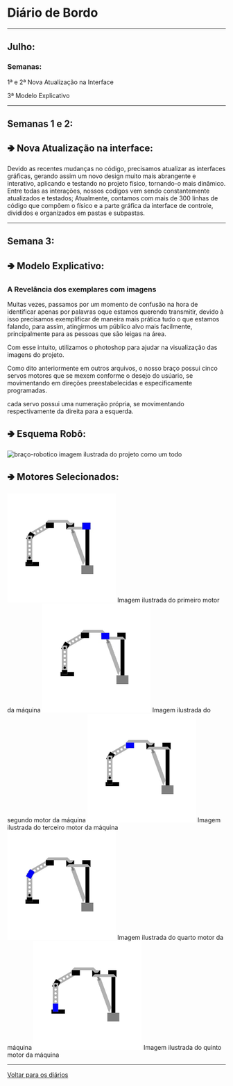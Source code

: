 <meta charset="UTF-8">

# Diário de Bordo

---
## Julho:
### Semanas:
1ª e 2ª Nova Atualização na Interface

3ª Modelo Explicativo


---
## Semanas 1 e 2:
<h2>&#129154 Nova Atualização na interface:</h2>

Devido as recentes mudanças no código, precisamos atualizar as interfaces gráficas, gerando assim um novo design muito mais abrangente e interativo, aplicando e testando no projeto físico, tornando-o mais dinâmico. 
Entre todas as interações, nossos codigos vem sendo constantemente atualizados e testados; Atualmente, contamos com mais de 300 linhas de código que compõem o físico e a parte gráfica da interface de controle, divididos e organizados em pastas e subpastas.                


---
## Semana 3:
<h2>&#129154 Modelo Explicativo:</h2>

### A Revelância dos exemplares com imagens 

Muitas vezes, passamos por um momento de confusão na hora de identificar apenas por palavras oque estamos querendo transmitir, devido à isso precisamos exemplificar de maneira mais prática tudo o que estamos falando, para assim, atingirmos um público alvo mais facilmente, principalmente para as pessoas que são leigas na área. 

Com esse intuito, utilizamos o photoshop para ajudar na visualização das imagens do projeto. 

Como dito anteriormente em outros arquivos, o nosso braço possui cinco servos motores que se mexem conforme o desejo do usúario, se movimentando em direções preestabelecidas e especificamente programadas.

cada servo possui uma numeração própria, se movimentando respectivamente da direita para a esquerda.

<h2>&#129154 Esquema Robô:</h2>

<img src="./imagens/braço-robotico.jpg" alt="braço-robotico" width="250" height="250">
imagem ilustrada do projeto como um todo 

<h2>&#129154 Motores Selecionados:</h2>

<img src="./imagens/motor1.jpg" alt="motor1" width="250" height="250">
Imagem ilustrada do primeiro motor da máquina

<img src="./imagens/motor2.jpg" alt="motor2" width="250" height="250">
Imagem ilustrada do segundo motor da máquina

<img src="./imagens/motor3.jpg" alt="motor3" width="250" height="250">
Imagem ilustrada do terceiro motor da máquina

<img src="./imagens/motor4.jpg" alt="motor4" width="250" height="250">
Imagem ilustrada do quarto motor da máquina

<img src="./imagens/motor5.jpg" alt="motor5" width="250" height="250">
Imagem ilustrada do quinto motor da máquina

---

[Voltar para os diários](./menu_diario.md)                                  
